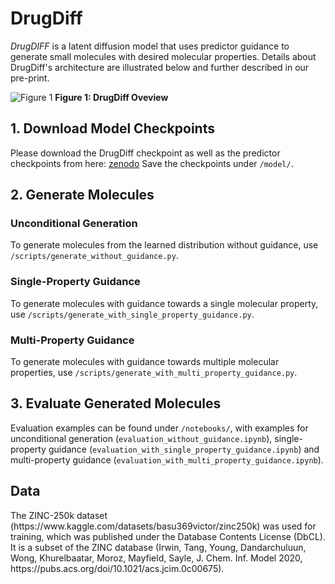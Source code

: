 # DrugDiff

_DrugDIFF_ is a latent diffusion model that uses predictor guidance to generate small molecules with desired molecular properties.
Details about DrugDiff's architecture are illustrated below and further described in our pre-print.

![Figure 1](https://github.com/MarieOestreich/DrugDiff/blob/main/DrugDiff-Overview.jpg)
__Figure 1: DrugDiff Oveview__

## 1. Download Model Checkpoints

Please download the DrugDiff checkpoint as well as the predictor checkpoints from here: [zenodo](https://zenodo.org/records/12755763)
Save the checkpoints under ```/model/```. 

## 2. Generate Molecules

### Unconditional Generation
To generate molecules from the learned distribution without guidance, use ```/scripts/generate_without_guidance.py```.

### Single-Property Guidance
To generate molecules with guidance towards a single molecular property, use ```/scripts/generate_with_single_property_guidance.py```.

### Multi-Property Guidance
To generate molecules with guidance towards multiple molecular properties, use ```/scripts/generate_with_multi_property_guidance.py```.

## 3. Evaluate Generated Molecules
Evaluation examples can be found under ```/notebooks/```, with examples for unconditional generation (```evaluation_without_guidance.ipynb```), single-property guidance (```evaluation_with_single_property_guidance.ipynb```) and multi-property guidance (```evaluation_with_multi_property_guidance.ipynb```).

## Data
The ZINC-250k dataset (ht</span>tps://</span>w</span>ww.kaggle.com/datasets/basu369victor/zinc250k) was used for training, which was published under the Database Contents License (DbCL). It is a subset of the ZINC database (Irwin, Tang, Young, Dandarchuluun, Wong, Khurelbaatar, Moroz, Mayfield, Sayle, J. Chem. Inf. Model 2020, ht</span>tps\://</span>pubs.acs.org/doi/10.1021/acs.jcim.0c00675).
